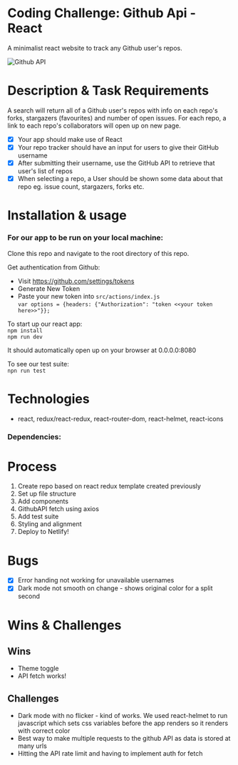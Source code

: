 # Coding Challenge: Github Api - React

A minimalist react website to track any Github user's repos. 

![Github API](https://user-images.githubusercontent.com/58271566/115594211-63207900-a2cd-11eb-9fd1-1efa2070d8d9.gif)

# Description & Task Requirements

A search will return all of a Github user's repos with info on each repo's forks, stargazers (favourites) and number of open issues. For each repo, a link to each repo's collaborators will open up on new page.

- [x] Your app should make use of React  
- [x] Your repo tracker should have an input for users to give their GitHub username  
- [x] After submitting their username, use the GitHub API to retrieve that user's list of repos  
- [x] When selecting a repo, a User should be shown some data about that repo eg. issue count, stargazers, forks etc.  

# Installation & usage

### For our app to be run on your local machine:

Clone this repo and navigate to the root directory of this repo.

Get authentication from Github:   
- Visit https://github.com/settings/tokens  
- Generate New Token   
- Paste your new token into `src/actions/index.js`  
  `var options = {headers: {"Authorization": "token <<your token here>>"}};`

To start up our react app:  
`npm install`   
`npm run dev`   

It should automatically open up on your browser at 0.0.0.0:8080  

To see our test suite:  
`npn run test`  

# Technologies
- react, redux/react-redux, react-router-dom, react-helmet, react-icons

### Dependencies:

# Process
1. Create repo based on react redux template created previously
2. Set up file structure 
3. Add components 
4. GithubAPI fetch using axios 
5. Add test suite
6. Styling and alignment 
7. Deploy to Netlify!

# Bugs 
- [x] Error handing not working for unavailable usernames
- [x] Dark mode not smooth on change - shows original color for a split second 

# Wins & Challenges 

## Wins 
- Theme toggle 
- API fetch works!

## Challenges 
- Dark mode with no flicker - kind of works. We used react-helmet to run javascript which sets css variables before the app renders so it renders with correct color
- Best way to make multiple requests to the github API as data is stored at many urls
- Hitting the API rate limit and having to implement auth for fetch
